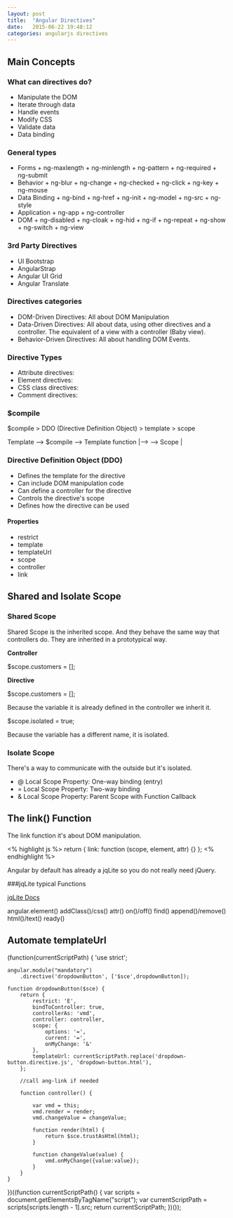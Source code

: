 ```yaml
---
layout: post
title:  "Angular Directives"
date:   2015-06-22 19:48:12
categories: angularjs directives
---
```

## Main Concepts

### What can directives do?

* Manipulate the DOM
* Iterate through data
* Handle events
* Modify CSS
* Validate data
* Data binding

### General types

* Forms
        + ng-maxlength
        + ng-minlength
        + ng-pattern
        + ng-required
        + ng-submit
* Behavior
        + ng-blur
        + ng-change
        + ng-checked
        + ng-click
        + ng-key
        + ng-mouse
* Data Binding
        + ng-bind
        + ng-href
        + ng-init
        + ng-model
        + ng-src
        + ng-style
* Application
        + ng-app
        + ng-controller
* DOM
        + ng-disabled
        + ng-cloak
        + ng-hid
        + ng-if
        + ng-repeat
        + ng-show
        + ng-switch
        + ng-view

### 3rd Party Directives

* UI Bootstrap
* AngularStrap
* Angular UI Grid
* Angular Translate

### Directives categories

* DOM-Driven Directives: All about DOM Manipulation
* Data-Driven Directives: All about data, using other directives and a controller. The equivalent of a view with a controller (Baby view).
* Behavior-Driven Directives: All about handling DOM Events.

### Directive Types

* Attribute directives: <span hello-world></span>
* Element directives: <hello-world></hello-world>
* CSS class directives: <span class="hello-world: exp;"></span>
* Comment directives: <!-- directive: hello-world exp --> 

### $compile

$compile > DDO (Directive Definition Object) > template > scope

Template --> $compile --> Template function |--> <html>
                      --> Scope             |

### Directive Definition Object (DDO)

* Defines the template for the directive
* Can include DOM manipulation code
* Can define a controller for the directive
* Controls the directive's scope
* Defines how the directive can be used

#### Properties

* restrict
* template
* templateUrl
* scope
* controller
* link

## Shared and Isolate Scope

### Shared Scope

Shared Scope is the inherited scope. And they behave the same way that controllers do. They are inherited in a prototypical way.

**Controller** 

$scope.customers = [];

**Directive**

$scope.customers = [];

Because the variable it is already defined in the controller we inherit it.

$scope.isolated = true;

Because the variable has a different name, it is isolated.

### Isolate Scope

There's a way to communicate with the outside but it's isolated.

* @ Local Scope Property: One-way binding (entry)
* = Local Scope Property: Two-way binding
* & Local Scope Property: Parent Scope with Function Callback

## The link() Function

The link function it's about DOM manipulation.

<% highlight js %>
return {
        link: function (scope, element, attr) {}
};
<% endhighlight %>

Angular by default has already a jqLite so you do not really need jQuery.

###jqLite typical Functions

[jqLite Docs](https://docs.angularjs.org/api/ng/function/angular.element)

angular.element()
addClass()/css()
attr()
on()/off()
find()
append()/remove()
html()/text()
ready()

## Automate templateUrl

(function(currentScriptPath) {
    'use strict';

    angular.module("mandatory")
        .directive('dropdownButton', ['$sce',dropdownButton]);

    function dropdownButton($sce) {
        return {
            restrict: 'E',
            bindToController: true,
            controllerAs: 'vmd',
            controller: controller,
            scope: {
                options: '=',
                current: '=',
                onMyChange: '&'
            },
            templateUrl: currentScriptPath.replace('dropdown-button.directive.js', 'dropdown-button.html'),
        };

        //call ang-link if needed

        function controller() {

            var vmd = this;
            vmd.render = render;
            vmd.changeValue = changeValue;

            function render(html) {
                return $sce.trustAsHtml(html);
            }

            function changeValue(value) {
                vmd.onMyChange({value:value});
            }
        }
    }
})((function currentScriptPath() {
    var scripts = document.getElementsByTagName("script");
    var currentScriptPath = scripts[scripts.length - 1].src;
    return currentScriptPath;
})());


